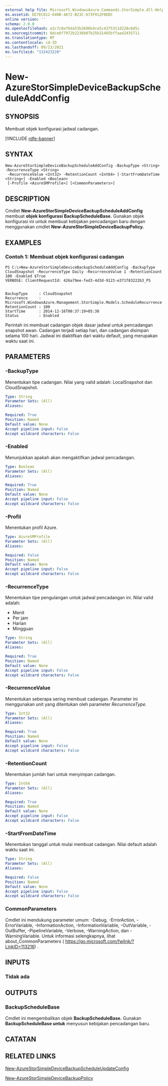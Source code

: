 ```yaml
---
external help file: Microsoft.WindowsAzure.Commands.StorSimple.dll-Help.xml
ms.assetid: EE7EC812-640B-4672-B23C-673F912F0EDC
online version: ''
schema: 2.0.0
ms.openlocfilehash: e2c7c0a76da53b2696b4ce5c4375311d228c6d5c
ms.sourcegitcommit: 6dce6f7972b2236b87b25b31465bffaad2435711
ms.translationtype: MT
ms.contentlocale: id-ID
ms.lasthandoff: 09/13/2021
ms.locfileid: "132423220"
---
```

# New-AzureStorSimpleDeviceBackupScheduleAddConfig

## SYNOPSIS
Membuat objek konfigurasi jadwal cadangan.

[!INCLUDE [rdfe-banner](../../includes/rdfe-banner.md)]

## SYNTAX

```
New-AzureStorSimpleDeviceBackupScheduleAddConfig -BackupType <String> -RecurrenceType <String>
 -RecurrenceValue <Int32> -RetentionCount <Int64> [-StartFromDateTime <String>] -Enabled <Boolean>
 [-Profile <AzureSMProfile>] [<CommonParameters>]
```

## DESCRIPTION
Cmdlet **New-AzureStorSimpleDeviceBackupScheduleAddConfig** membuat **objek konfigurasi BackupScheduleBase.**
Gunakan objek konfigurasi ini untuk membuat kebijakan pencadangan baru dengan menggunakan cmdlet **New-AzureStorSimpleDeviceBackupPolicy.**

## EXAMPLES

### Contoh 1: Membuat objek konfigurasi cadangan
```
PS C:\>New-AzureStorSimpleDeviceBackupScheduleAddConfig -BackupType CloudSnapshot -RecurrenceType Daily -RecurrenceValue 1 -RetentionCount 100 -Enabled $True
VERBOSE: ClientRequestId: 426a79ee-fed3-4d3d-9123-e371f83222b3_PS


BackupType     : CloudSnapshot
Recurrence     : Microsoft.WindowsAzure.Management.StorSimple.Models.ScheduleRecurrence
RetentionCount : 100
StartTime      : 2014-12-16T00:37:19+05:30
Status         : Enabled
```

Perintah ini membuat cadangan objek dasar jadwal untuk pencadangan snapshot awan.
Cadangan terjadi setiap hari, dan cadangan disimpan selama 100 hari.
Jadwal ini diaktifkan dari waktu default, yang merupakan waktu saat ini.

## PARAMETERS

### -BackupType
Menentukan tipe cadangan.
Nilai yang valid adalah: LocalSnapshot dan CloudSnapshot.

```yaml
Type: String
Parameter Sets: (All)
Aliases: 

Required: True
Position: Named
Default value: None
Accept pipeline input: False
Accept wildcard characters: False
```

### -Enabled
Menunjukkan apakah akan mengaktifkan jadwal pencadangan.

```yaml
Type: Boolean
Parameter Sets: (All)
Aliases: 

Required: True
Position: Named
Default value: None
Accept pipeline input: False
Accept wildcard characters: False
```

### -Profil
Menentukan profil Azure.

```yaml
Type: AzureSMProfile
Parameter Sets: (All)
Aliases: 

Required: False
Position: Named
Default value: None
Accept pipeline input: False
Accept wildcard characters: False
```

### -RecurrenceType
Menentukan tipe pengulangan untuk jadwal pencadangan ini.
Nilai valid adalah: 

- Menit
- Per jam
- Harian
- Mingguan

```yaml
Type: String
Parameter Sets: (All)
Aliases: 

Required: True
Position: Named
Default value: None
Accept pipeline input: False
Accept wildcard characters: False
```

### -RecurrenceValue
Menentukan seberapa sering membuat cadangan.
Parameter ini menggunakan unit yang ditentukan oleh parameter *RecurrenceType.*

```yaml
Type: Int32
Parameter Sets: (All)
Aliases: 

Required: True
Position: Named
Default value: None
Accept pipeline input: False
Accept wildcard characters: False
```

### -RetentionCount
Menentukan jumlah hari untuk menyimpan cadangan.

```yaml
Type: Int64
Parameter Sets: (All)
Aliases: 

Required: True
Position: Named
Default value: None
Accept pipeline input: False
Accept wildcard characters: False
```

### -StartFromDateTime
Menentukan tanggal untuk mulai membuat cadangan.
Nilai default adalah waktu saat ini.

```yaml
Type: String
Parameter Sets: (All)
Aliases: 

Required: False
Position: Named
Default value: None
Accept pipeline input: False
Accept wildcard characters: False
```

### CommonParameters
Cmdlet ini mendukung parameter umum: -Debug, -ErrorAction, -ErrorVariable, -InformationAction, -InformationVariable, -OutVariable, -OutBuffer, -PipelineVariable, -Verbose, -WarningAction, dan -WarningVariable. Untuk informasi selengkapnya, lihat about_CommonParameters ( https://go.microsoft.com/fwlink/?LinkID=113216) .

## INPUTS

### Tidak ada

## OUTPUTS

### BackupScheduleBase
Cmdlet ini mengembalikan objek **BackupScheduleBase.**
Gunakan **BackupScheduleBase untuk** menyusun kebijakan pencadangan baru.

## CATATAN

## RELATED LINKS

[New-AzureStorSimpleDeviceBackupScheduleUpdateConfig](./New-AzureStorSimpleDeviceBackupScheduleUpdateConfig.md)

[New-AzureStorSimpleDeviceBackupPolicy](./New-AzureStorSimpleDeviceBackupPolicy.md)


